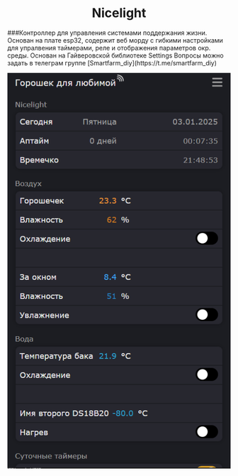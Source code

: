 <a id="anchor"></a>
<h1 align="center"> Nicelight </h1>
###Контроллер для управления системами поддержания жизни. 
Основан на плате esp32, содержит веб морду с гибкими настройками для упралвения таймерами, реле и отображения параметров окр. среды. 
Основан на Гайверовской библиотеке Settings
Вопросы можно задать в  телеграм группе [Smartfarm_diy](https://t.me/smartfarm_diy)

![Веб морда для управления открывается в Chrome телефона или компьютера](https://github.com/nicelight/minihub-pio/blob/main/pic/promo.png)




